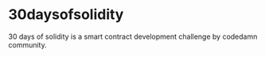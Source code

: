 # 30daysofsolidity
30 days of solidity is a smart contract development challenge by codedamn community.
